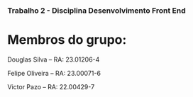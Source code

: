 ### Trabalho 2 - Disciplina Desenvolvimento Front End

# Membros do grupo: 

Douglas Silva – RA: 23.01206-4​

Felipe Oliveira – RA: 23.00071-6​

Victor Pazo – RA: 22.00429-7